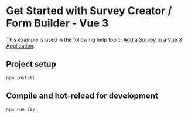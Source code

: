 # Get Started with Survey Creator / Form Builder - Vue 3

This example is used in the following help topic: [Add a Survey to a Vue 3 Application](https://surveyjs.io/survey-creator/documentation/get-started-vue#add-survey-creator-to-a-vue-3-application).

## Project setup

```
npm install
```

## Compile and hot-reload for development

```
npm run dev
```